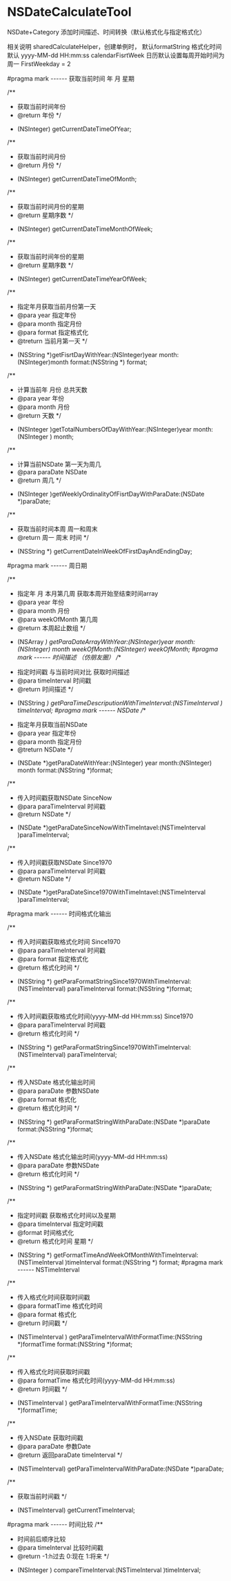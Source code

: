 # NSDateCalculateTool
NSDate+Category 添加时间描述、时间转换（默认格式化与指定格式化）

相关说明
sharedCalculateHelper，创建单例时，
默认formatString 格式化时间 默认 yyyy-MM-dd HH:mm:ss    calendarFisrtWeek 日历默认设置每周开始时间为 周一 FirstWeekday = 2

#pragma mark ------ 获取当前时间  年 月 星期

/**
 * 获取当前时间年份
 * @return 年份
 */
- (NSInteger) getCurrentDateTimeOfYear;

/**
 * 获取当前时间月份
 * @return 月份
 */
- (NSInteger) getCurrentDateTimeOfMonth;

/**
 * 获取当前时间月份的星期
 * @return 星期序数
 */
- (NSInteger) getCurrentDateTimeMonthOfWeek;

/**
 * 获取当前时间年份的星期
 * @return 星期序数
 */
- (NSInteger) getCurrentDateTimeYearOfWeek;

/**
 * 指定年月获取当前月份第一天
 * @para year 指定年份
 * @para month 指定月份
 * @para format 指定格式化
 * @treturn 当前月第一天
 */
- (NSString *)getFisrtDayWithYear:(NSInteger)year month:(NSInteger)month format:(NSString *) format;

/**
 * 计算当前年 月份 总共天数
 * @para year 年份
 * @para month 月份
 * @return 天数
 */
- (NSInteger )getTotalNumbersOfDayWithYear:(NSInteger)year month:(NSInteger ) month;

/**
 * 计算当前NSDate 第一天为周几
 * @para paraDate NSDate
 * @return 周几
 */
- (NSInteger )getWeeklyOrdinalityOfFisrtDayWithParaDate:(NSDate *)paraDate;

/**
 * 获取当前时间本周 周一和周末
 * @return 周一 周末 时间
 */
- (NSString *) getCurrentDateInWeekOfFirstDayAndEndingDay;

#pragma mark ------ 周日期

/**
 * 指定年 月 本月第几周 获取本周开始至结束时间array
 * @para year 年份
 * @para month 月份
 * @para weekOfMonth 第几周
 * @return 本周起止数组
 */
- (NSArray *) getParaDateArrayWithYear:(NSInteger)year month:(NSInteger) month weekOfMonth:(NSInteger) weekOfMonth;
#pragma mark ------ 时间描述 （仿朋友圈）
/**
 * 指定时间戳 与当前时间对比 获取时间描述
 * @para timeInterval 时间戳
 * @return 时间描述
 */
- (NSString *) getParaTimeDescriputionWithTimeInterval:(NSTimeInterval ) timeInterval;
#pragma mark ------ NSDate
/**
 * 指定年月获取当前NSDate
 * @para year 指定年份
 * @para month 指定月份
 * @treturn NSDate
 */
- (NSDate *)getParaDateWithYear:(NSInteger) year month:(NSInteger) month format:(NSString *)format;

/**
 * 传入时间戳获取NSDate SinceNow
 * @para paraTimeInterval 时间戳
 * @return NSDate
 */
- (NSDate *)getParaDateSinceNowWithTimeIntavel:(NSTimeInterval )paraTimeInterval;

/**
 * 传入时间戳获取NSDate Since1970
 * @para paraTimeInterval 时间戳
 * @return NSDate
 */
- (NSDate *)getParaDateSince1970WithTimeIntavel:(NSTimeInterval )paraTimeInterval;

#pragma mark ------ 时间格式化输出

/**
 * 传入时间戳获取格式化时间 Since1970
 * @para paraTimeInterval 时间戳
 * @para format 指定格式化
 * @return 格式化时间
 */
- (NSString *) getParaFormatStringSince1970WithTimeInterval:(NSTimeInterval) paraTimeInterval format:(NSString *)format;

/**
 * 传入时间戳获取格式化时间(yyyy-MM-dd HH:mm:ss) Since1970
 * @para paraTimeInterval 时间戳
 * @return 格式化时间
 */
- (NSString *) getParaFormatStringSince1970WithTimeInterval:(NSTimeInterval) paraTimeInterval;


/**
 * 传入NSDate 格式化输出时间
 * @para paraDate 参数NSDate
 * @para format 格式化
 * @return 格式化时间
 */
- (NSString *) getParaFormatStringWithParaDate:(NSDate *)paraDate format:(NSString *)format;

/**
 * 传入NSDate 格式化输出时间(yyyy-MM-dd HH:mm:ss)
 * @para paraDate 参数NSDate
 * @return 格式化时间
 */
- (NSString *) getParaFormatStringWithParaDate:(NSDate *)paraDate;

/**
 * 指定时间戳 获取格式化时间以及星期
 * @para timeInterval 指定时间戳
 * @format 时间格式化
 * @return 格式化时间 星期
 */
- (NSString *) getFormatTimeAndWeekOfMonthWithTimeInterval:(NSTimeInterval )timeInterval format:(NSString *) format;
#pragma mark ------ NSTimeInterval

/**
 * 传入格式化时间获取时间戳
 * @para formatTime 格式化时间
 * @para format 格式化
 * @return 时间戳
 */
- (NSTimeInterval ) getParaTimeIntervalWithFormatTime:(NSString *)formatTime format:(NSString *)format;

/**
 * 传入格式化时间获取时间戳
 * @para formatTime 格式化时间(yyyy-MM-dd HH:mm:ss)
 * @return 时间戳
 */
- (NSTimeInterval ) getParaTimeIntervalWithFormatTime:(NSString *)formatTime;

/**
 * 传入NSDate 获取时间戳
 * @para paraDate 参数Date
 * @return 返回paraDate timeInterval
 */
- (NSTimeInterval) getParaTimeIntervalWithParaDate:(NSDate *)paraDate;

/**
 * 获取当前时间戳
 */
- (NSTimeInterval) getCurrentTimeInterval;

#pragma mark ------ 时间比较
/**
 * 时间前后顺序比较
 * @para timeInterval 比较时间戳
 * @return -1:h过去 0:现在 1:将来
 */
- (NSInteger ) compareTimeInterval:(NSTimeInterval )timeInterval;

